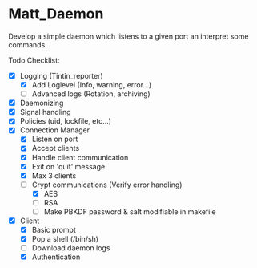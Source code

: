 # Matt_Daemon
Develop a simple daemon which listens to a given port an interpret some commands.

Todo Checklist:
 - [x] Logging (Tintin_reporter)
    -  [x] Add Loglevel (Info, warning, error...)
    - [ ] Advanced logs (Rotation, archiving)
 - [x] Daemonizing
 - [x] Signal handling
 - [x] Policies (uid, lockfile, etc...)
 - [x] Connection Manager
    - [x] Listen on port
    - [x] Accept clients
    - [x] Handle client communication
    - [x] Exit on 'quit' message
    - [x] Max 3 clients
    - [ ] Crypt communications (Verify error handling)
      - [x] AES 
      - [ ] RSA
      - [ ] Make PBKDF password & salt modifiable in makefile
 - [x] Client
    - [x] Basic prompt
    - [x] Pop a shell (/bin/sh)
    - [ ] Download daemon logs
    - [x] Authentication
